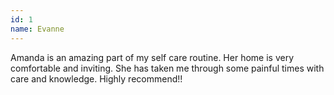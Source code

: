 ```yaml
---
id: 1
name: Evanne
---
```


Amanda is an amazing part of my self care routine. Her home is very comfortable and inviting. She has taken me through some painful times with care and knowledge. Highly recommend!!
